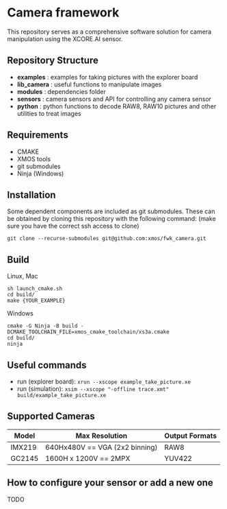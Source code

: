 # Camera framework
This repository serves as a comprehensive software solution for camera manipulation using the XCORE.AI sensor.

## Repository Structure
- **examples**    : examples for taking pictures with the explorer board
- **lib_camera**  : useful functions to manipulate images
- **modules**     : dependencies folder
- **sensors**     : camera sensors and API for controlling any camera sensor
- **python**      : python functions to decode RAW8, RAW10 pictures and other utilities to treat images

## Requirements
- CMAKE
- XMOS tools
- git submodules 
- Ninja (Windows)

## Installation
Some dependent components are included as git submodules. These can be obtained by cloning this repository with the following command:
(make sure you have the correct ssh access to clone)
```
git clone --recurse-submodules git@github.com:xmos/fwk_camera.git
```

## Build
Linux, Mac
```
sh launch_cmake.sh
cd build/
make {YOUR_EXAMPLE}
```
Windows
```
cmake -G Ninja -B build -DCMAKE_TOOLCHAIN_FILE=xmos_cmake_toolchain/xs3a.cmake
cd build/
ninja
```

## Useful commands
- run (explorer board):  ```xrun --xscope example_take_picture.xe```
- run (simulation):  ```xsim --xscope "-offline trace.xmt" build/example_take_picture.xe```

## Supported Cameras

| Model  | Max Resolution | Output Formats
| ------------- | ------------- | ------------- |
| IMX219 | 640Hx480V == VGA (2x2 binning) | RAW8
| GC2145 | 1600H x 1200V == 2MPX | YUV422

## How to configure your sensor or add a new one
TODO
